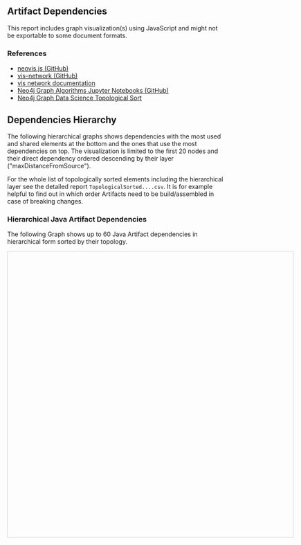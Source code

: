## Artifact Dependencies

This report includes graph visualization(s) using JavaScript and might not be exportable to some document formats.

### References

- [neovis.js (GitHub)](https://github.com/neo4j-contrib/neovis.js)
- [vis-network (GitHub)](https://github.com/visjs/vis-network)
- [vis network documentation](https://visjs.github.io/vis-network/docs/network)
- [Neo4j Graph Algorithms Jupyter Notebooks (GitHub)](https://github.com/neo4j-graph-analytics/graph-algorithms-notebooks)
- [Neo4j Graph Data Science Topological Sort](https://neo4j.com/docs/graph-data-science/current/algorithms/alpha/topological-sort)


## Dependencies Hierarchy

The following hierarchical graphs shows dependencies with the most used and shared elements at the bottom and the ones that use the most dependencies on top. The visualization is limited to the first 20 nodes and their direct dependency ordered descending by their layer ("maxDistanceFromSource"). 

For the whole list of topologically sorted elements including the hierarchical layer see the detailed report `TopologicalSorted....csv`. It is for example helpful to find out in which order Artifacts need to be build/assembled in case of breaking changes.

### Hierarchical Java Artifact Dependencies

The following Graph shows up to 60 Java Artifact dependencies in hierarchical form sorted by their topology.



<!DOCTYPE html>
<html>
<head>
  <title>Jupyter Notebook embedded neovis.js visualization</title>
  <style type="text/css">
.graph-visualization {
    width: 660px;
    height: 660px;
    border: 1px solid lightgray;
}
div.vis-tooltip {
  font-size: 6px;
}
</style>
</head>
<body>
  <div id="graph-visualization-java-artifacts" class="graph-visualization"></div>
  <script type="text/javascript" defer>
    configuration={"containerId": "graph-visualization-java-artifacts", "visConfig": {"nodes": {"shape": "hexagon", "shadow": false, "font": {"strokeWidth": 4, "strokeColor": "#F2F2FF", "size": 12}, "size": 22, "borderWidth": 2, "widthConstraint": {"maximum": 60}}, "edges": {"arrows": {"to": {"enabled": true, "scaleFactor": 0.3}}, "scaling": {"max": 6}}, "physics": {"hierarchicalRepulsion": {"nodeDistance": 200, "centralGravity": 0.2, "springLength": 100, "springConstant": 0.02, "damping": 0.09, "avoidOverlap": 0.9}, "solver": "hierarchicalRepulsion"}, "layout": {"hierarchical": {"enabled": true, "sortMethod": "directed"}}}, "neo4j": {"serverUrl": "bolt://localhost:7687", "serverUser": "neo4j", "serverPassword": "usJL.Mq6|Zt}"}, "initialCypher": "\n        MATCH (artifact:Java:Artifact:Archive)-[dependency:DEPENDS_ON]->(dependent:Java:Artifact:Archive)\n        WHERE  artifact.maxDistanceFromSource IS NOT NULL\n        AND  dependent.maxDistanceFromSource > artifact.maxDistanceFromSource\n        RETURN artifact, dependency, dependent\n        ORDER BY artifact.maxDistanceFromSource DESC\n                ,artifact.maxDistanceFromSource ASC\n                ,artifact.topologicalSortIndex  ASC\n                ,dependent.topologicalSortIndex ASC\n        LIMIT 20        \n    ", "labels": {"Artifact": {"label": "name"}}, "relationships": {"DEPENDS_ON": {"value": "weight", "label": false}}}; 
function draw(NeoVis) {
  configuration.labels[NeoVis.NEOVIS_DEFAULT_CONFIG] = {
    [NeoVis.NEOVIS_ADVANCED_CONFIG]: {
      function: {
        title: NeoVis.objectToTitleHtml // Show all node properties in the tooltip
      }
    }
  }
  configuration.relationships[NeoVis.NEOVIS_DEFAULT_CONFIG] = {
    [NeoVis.NEOVIS_ADVANCED_CONFIG]: {
      function: {
        title: NeoVis.objectToTitleHtml // Show all relationship properties in the tooltip
      }
    }
  }
  console.debug(configuration)
  const neoViz = new NeoVis.default(configuration);
  neoViz.render();
}

// Use JavaScript library neovis.js to render the graph into the HTML above
requirejs(['https://unpkg.com/neovis.js@2.1.0'], function(NeoVis){ 
  draw(NeoVis);
}, function (err) {
    throw new Error("Failed to load NeoVis:" + err);
});

  </script>
</body>
</html>


